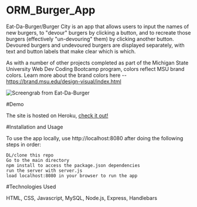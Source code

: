 # ORM_Burger_App

Eat-Da-Burger/Burger City is an app that allows users to input the names of new burgers, to "devour" burgers by clicking a button, and to recreate those burgers (effectively "un-devouring" them) by clicking another button. Devoured burgers and undevoured burgers are displayed separately, with text and button labels that make clear which is which. 

As with a number of other projects completed as part of the Michigan State University Web Dev Coding Bootcamp program, colors reflect MSU brand colors. Learn more about the brand colors here -- https://brand.msu.edu/design-visual/index.html

![Screengrab from Eat-Da-Burger](https://github.com/brianrshort/ORM_Burger_App/assets/burger.jpg)


#Demo

The site is hosted on Heroku, [check it out!](https://pure-island-44720.herokuapp.com)

#Installation and Usage

To use the app locally, use http://localhost:8080 after doing the following steps in order:

    DL/clone this repo
    Go to the main directory
    npm install to access the package.json dependencies
    run the server with server.js
    load localhost:8080 in your browser to run the app

#Technologies Used

HTML, CSS, Javascript, MySQL, Node.js, Express, Handlebars
